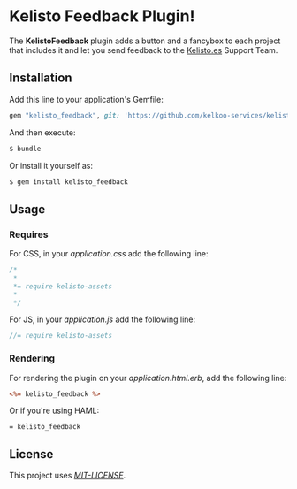 # Kelisto Feedback Plugin!

The **KelistoFeedback** plugin adds a button and a fancybox to each project that 
includes it and let you send feedback to the [Kelisto.es](http://wwww.kelisto.es) Support Team.

## Installation

Add this line to your application's Gemfile:

```ruby
gem "kelisto_feedback", git: 'https://github.com/kelkoo-services/kelisto_feedback.git'
```

And then execute:

```bash
$ bundle
```

Or install it yourself as:

```bash
$ gem install kelisto_feedback
```


## Usage

### Requires
For CSS, in your *application.css* add the following line:

```css
/*
 *
 *= require kelisto-assets
 *
 */
```

For JS, in your *application.js* add the following line:

```javascript
//= require kelisto-assets
```

### Rendering
For rendering the plugin on your *application.html.erb*, add the following line:

```rhtml
<%= kelisto_feedback %>
```

Or if you're using HAML:

```haml
= kelisto_feedback
```


## License
This project uses [*MIT-LICENSE*](http://en.wikipedia.org/wiki/MIT_License).
